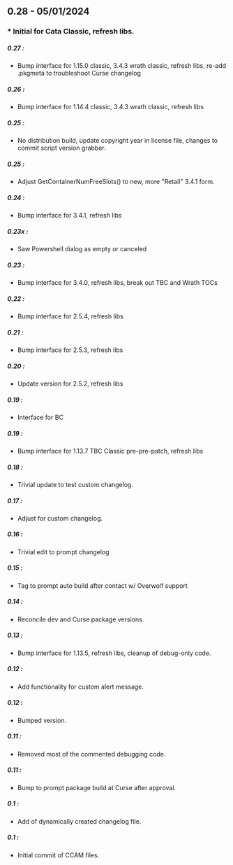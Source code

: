 ## 0.28 - 05/01/2024
###  *  Initial for Cata Classic, refresh libs.


##### 0.27 :
  *  Bump interface for 1.15.0 classic, 3.4.3 wrath classic, refresh libs, re-add .pkgmeta to troubleshoot Curse changelog

##### 0.26 :
  *  Bump interface for 1.14.4 classic, 3.4.3 wrath classic, refresh libs

##### 0.25 :
  *  No distribution build, update copyright year in license file, changes to commit script version grabber.

##### 0.25 :
  *  Adjust GetContainerNumFreeSlots() to new, more "Retail" 3.4.1 form.

##### 0.24 :
  *  Bump interface for 3.4.1, refresh libs

##### 0.23x :
  *  Saw Powershell dialog as empty or canceled

##### 0.23 :
  *  Bump interface for 3.4.0, refresh libs, break out TBC and Wrath TOCs

##### 0.22 :
  *  Bump interface for 2.5.4, refresh libs

##### 0.21 :
  *  Bump interface for 2.5.3, refresh libs

##### 0.20 :
  *  Update version for 2.5.2, refresh libs

##### 0.19 :
  *  Interface for BC

##### 0.19 :
  *  Bump interface for 1.13.7 TBC Classic pre-pre-patch, refresh libs

##### 0.18 :
  *  Trivial update to test custom changelog.

##### 0.17 :
  *  Adjust for custom changelog.

##### 0.16 :
  *  Trivial edit to prompt changelog

##### 0.15 :
  *  Tag to prompt auto build after contact w/ Overwolf support

##### 0.14 :
  *  Reconcile dev and Curse package versions.

##### 0.13 :
  *  Bump interface for 1.13.5, refresh libs, cleanup of debug-only code.

##### 0.12 :
  *  Add functionality for custom alert message.

##### 0.12 :
  *  Bumped version.

##### 0.11 :
  *  Removed most of the commented debugging code.

##### 0.11 :
  *  Bump to prompt package build at Curse after approval.

##### 0.1 :
  *  Add of dynamically created changelog file.

##### 0.1 :
  *  Initial commit of CCAM files.





















































